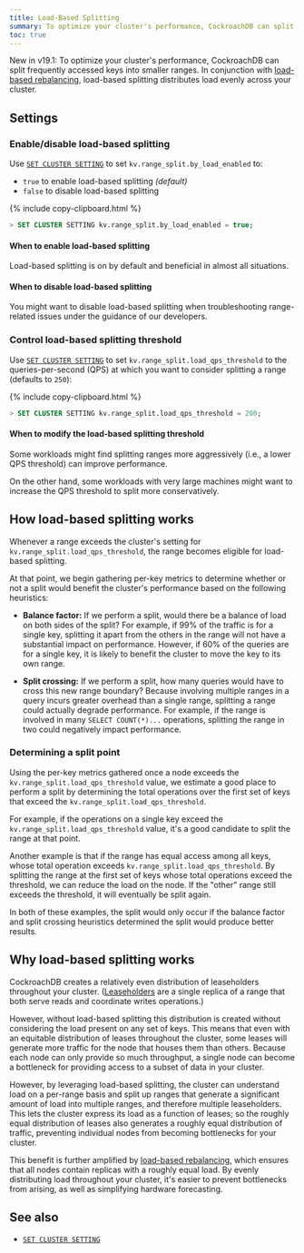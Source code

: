 ```yaml
---
title: Load-Based Splitting 
summary: To optimize your cluster's performance, CockroachDB can split frequently accessed keys into their own ranges.
toc: true
---
```


<span class="version-tag">New in v19.1:</span> To optimize your cluster's performance, CockroachDB can split frequently accessed keys into smaller ranges. In conjunction with [load-based rebalancing](architecture/replication-layer.html#load-based-replica-rebalancing), load-based splitting distributes load evenly across your cluster.

## Settings

### Enable/disable load-based splitting

Use [`SET CLUSTER SETTING`](set-cluster-setting.html) to set `kv.range_split.by_load_enabled` to:

- `true` to enable load-based splitting _(default)_
- `false` to disable load-based splitting

{% include copy-clipboard.html %}
~~~ sql
> SET CLUSTER SETTING kv.range_split.by_load_enabled = true;
~~~

#### When to enable load-based splitting

Load-based splitting is on by default and beneficial in almost all situations. 

#### When to disable load-based splitting

You might want to disable load-based splitting when troubleshooting range-related issues under the guidance of our developers.

### Control load-based splitting threshold

Use [`SET CLUSTER SETTING`](set-cluster-setting.html) to set `kv.range_split.load_qps_threshold` to the queries-per-second (QPS) at which you want to consider splitting a range (defaults to `250`):

{% include copy-clipboard.html %}
~~~ sql
> SET CLUSTER SETTING kv.range_split.load_qps_threshold = 200;
~~~

#### When to modify the load-based splitting threshold

Some workloads might find splitting ranges more aggressively (i.e., a lower QPS threshold) can improve performance.

On the other hand, some workloads with very large machines might want to increase the QPS threshold to split more conservatively.

## How load-based splitting works

Whenever a range exceeds the cluster's setting for `kv.range_split.load_qps_threshold`, the range becomes eligible for load-based splitting.

At that point, we begin gathering per-key metrics to determine whether or not a split would benefit the cluster's performance based on the following heuristics:

- **Balance factor:** If we perform a split, would there be a balance of load on both sides of the split? For example, if 99% of the traffic is for a single key, splitting it apart from the others in the range will not have a substantial impact on performance. However, if 60% of the queries are for a single key, it is likely to benefit the cluster to move the key to its own range.

- **Split crossing:** If we perform a split, how many queries would have to cross this new range boundary? Because involving multiple ranges in a query incurs greater overhead than a single range, splitting a range could actually degrade performance. For example, if the range is involved in many `SELECT COUNT(*)...` operations, splitting the range in two could negatively impact performance.

### Determining a split point

Using the per-key metrics gathered once a node exceeds the `kv.range_split.load_qps_threshold` value, we estimate a good place to perform a split by determining the total operations over the first set of keys that exceed the `kv.range_split.load_qps_threshold`.

For example, if the operations on a single key exceed the `kv.range_split.load_qps_threshold` value, it's a good candidate to split the range at that point.

Another example is that if the range has equal access among all keys, whose total operation exceeds `kv.range_split.load_qps_threshold`. By splitting the range at the first set of keys whose total operations exceed the threshold, we can reduce the load on the node. If the "other" range still exceeds the threshold, it will eventually be split again.

In both of these examples, the split would only occur if the balance factor and split crossing heuristics determined the split would produce better results.

## Why load-based splitting works

CockroachDB creates a relatively even distribution of leaseholders throughout your cluster. ([Leaseholders](architecture/replication-layer.html#leases) are a single replica of a range that both serve reads and coordinate writes operations.)

However, without load-based splitting this distribution is created without considering the load present on any set of keys. This means that even with an equitable distribution of leases throughout the cluster, some leases will generate more traffic for the node that houses them than others. Because each node can only provide so much throughput, a single node can become a bottleneck for providing access to a subset of data in your cluster.

However, by leveraging load-based splitting, the cluster can understand load on a per-range basis and split up ranges that generate a significant amount of load into multiple ranges, and therefore multiple leaseholders. This lets the cluster express its load as a function of leases; so the roughly equal distribution of leases also generates a roughly equal distribution of traffic, preventing individual nodes from becoming bottlenecks for your cluster.

This benefit is further amplified by [load-based rebalancing](architecture/replication-layer.html#load-based-replica-rebalancing), which ensures that all nodes contain replicas with a roughly equal load. By evenly distributing load throughout your cluster, it's easier to prevent bottlenecks from arising, as well as simplifying hardware forecasting.

## See also

- [`SET CLUSTER SETTING`](set-cluster-setting.html)
